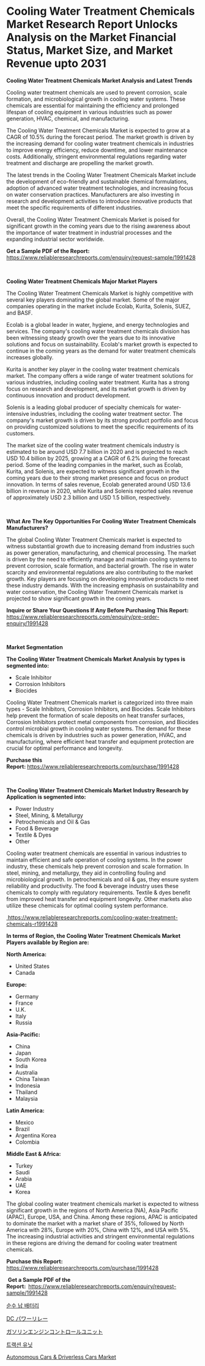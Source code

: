 <p><h1>Cooling Water Treatment Chemicals Market Research Report Unlocks Analysis on the Market Financial Status, Market Size, and Market Revenue upto 2031</h1></p><p><strong>Cooling Water Treatment Chemicals Market Analysis and Latest Trends</strong></p>
<p><p>Cooling water treatment chemicals are used to prevent corrosion, scale formation, and microbiological growth in cooling water systems. These chemicals are essential for maintaining the efficiency and prolonged lifespan of cooling equipment in various industries such as power generation, HVAC, chemical, and manufacturing.</p><p>The Cooling Water Treatment Chemicals Market is expected to grow at a CAGR of 10.5% during the forecast period. The market growth is driven by the increasing demand for cooling water treatment chemicals in industries to improve energy efficiency, reduce downtime, and lower maintenance costs. Additionally, stringent environmental regulations regarding water treatment and discharge are propelling the market growth.</p><p>The latest trends in the Cooling Water Treatment Chemicals Market include the development of eco-friendly and sustainable chemical formulations, adoption of advanced water treatment technologies, and increasing focus on water conservation practices. Manufacturers are also investing in research and development activities to introduce innovative products that meet the specific requirements of different industries.</p><p>Overall, the Cooling Water Treatment Chemicals Market is poised for significant growth in the coming years due to the rising awareness about the importance of water treatment in industrial processes and the expanding industrial sector worldwide.</p></p>
<p><strong>Get a Sample PDF of the Report:&nbsp;</strong> <a href="https://www.reliableresearchreports.com/enquiry/request-sample/1991428">https://www.reliableresearchreports.com/enquiry/request-sample/1991428</a></p>
<p>&nbsp;</p>
<p><strong>Cooling Water Treatment Chemicals Major Market Players</strong></p>
<p><p>The Cooling Water Treatment Chemicals Market is highly competitive with several key players dominating the global market. Some of the major companies operating in the market include Ecolab, Kurita, Solenis, SUEZ, and BASF.</p><p>Ecolab is a global leader in water, hygiene, and energy technologies and services. The company's cooling water treatment chemicals division has been witnessing steady growth over the years due to its innovative solutions and focus on sustainability. Ecolab's market growth is expected to continue in the coming years as the demand for water treatment chemicals increases globally.</p><p>Kurita is another key player in the cooling water treatment chemicals market. The company offers a wide range of water treatment solutions for various industries, including cooling water treatment. Kurita has a strong focus on research and development, and its market growth is driven by continuous innovation and product development.</p><p>Solenis is a leading global producer of specialty chemicals for water-intensive industries, including the cooling water treatment sector. The company's market growth is driven by its strong product portfolio and focus on providing customized solutions to meet the specific requirements of its customers.</p><p>The market size of the cooling water treatment chemicals industry is estimated to be around USD 7.7 billion in 2020 and is projected to reach USD 10.4 billion by 2025, growing at a CAGR of 6.2% during the forecast period. Some of the leading companies in the market, such as Ecolab, Kurita, and Solenis, are expected to witness significant growth in the coming years due to their strong market presence and focus on product innovation. In terms of sales revenue, Ecolab generated around USD 13.6 billion in revenue in 2020, while Kurita and Solenis reported sales revenue of approximately USD 2.3 billion and USD 1.5 billion, respectively.</p></p>
<p>&nbsp;</p>
<p><strong>What Are The Key Opportunities For Cooling Water Treatment Chemicals Manufacturers?</strong></p>
<p><p>The global Cooling Water Treatment Chemicals market is expected to witness substantial growth due to increasing demand from industries such as power generation, manufacturing, and chemical processing. The market is driven by the need to efficiently manage and maintain cooling systems to prevent corrosion, scale formation, and bacterial growth. The rise in water scarcity and environmental regulations are also contributing to the market growth. Key players are focusing on developing innovative products to meet these industry demands. With the increasing emphasis on sustainability and water conservation, the Cooling Water Treatment Chemicals market is projected to show significant growth in the coming years.</p></p>
<p><strong>Inquire or Share Your Questions If Any Before Purchasing This Report:</strong> <a href="https://www.reliableresearchreports.com/enquiry/pre-order-enquiry/1991428">https://www.reliableresearchreports.com/enquiry/pre-order-enquiry/1991428</a></p>
<p>&nbsp;</p>
<p><strong>Market Segmentation</strong></p>
<p><strong>The Cooling Water Treatment Chemicals Market Analysis by types is segmented into:</strong></p>
<p><ul><li>Scale Inhibitor</li><li>Corrosion Inhibitors</li><li>Biocides</li></ul></p>
<p><p>Cooling Water Treatment Chemicals market is categorized into three main types - Scale Inhibitors, Corrosion Inhibitors, and Biocides. Scale Inhibitors help prevent the formation of scale deposits on heat transfer surfaces, Corrosion Inhibitors protect metal components from corrosion, and Biocides control microbial growth in cooling water systems. The demand for these chemicals is driven by industries such as power generation, HVAC, and manufacturing, where efficient heat transfer and equipment protection are crucial for optimal performance and longevity.</p></p>
<p><strong>Purchase this Report:&nbsp;</strong><a href="https://www.reliableresearchreports.com/purchase/1991428">https://www.reliableresearchreports.com/purchase/1991428</a></p>
<p>&nbsp;</p>
<p><strong>The Cooling Water Treatment Chemicals Market Industry Research by Application is segmented into:</strong></p>
<p><ul><li>Power Industry</li><li>Steel, Mining, & Metallurgy</li><li>Petrochemicals and Oil & Gas</li><li>Food & Beverage</li><li>Textile & Dyes</li><li>Other</li></ul></p>
<p><p>Cooling water treatment chemicals are essential in various industries to maintain efficient and safe operation of cooling systems. In the power industry, these chemicals help prevent corrosion and scale formation. In steel, mining, and metallurgy, they aid in controlling fouling and microbiological growth. In petrochemicals and oil & gas, they ensure system reliability and productivity. The food & beverage industry uses these chemicals to comply with regulatory requirements. Textile & dyes benefit from improved heat transfer and equipment longevity. Other markets also utilize these chemicals for optimal cooling system performance.</p></p>
<p><a href="https://www.reliableresearchreports.com/cooling-water-treatment-chemicals-r1991428">&nbsp;https://www.reliableresearchreports.com/cooling-water-treatment-chemicals-r1991428</a></p>
<p><strong>In terms of Region, the Cooling Water Treatment Chemicals Market Players available by Region are:</strong></p>
<p>
    <p> <strong> North America: </strong>
        <ul>
            <li>United States</li>
            <li>Canada</li>
        </ul>
        </p> 
    <p> <strong> Europe: </strong>
        <ul>
            <li>Germany</li>
            <li>France</li>
            <li>U.K.</li>
            <li>Italy</li>
            <li>Russia</li>
        </ul>
        </p> 
    <p> <strong> Asia-Pacific: </strong>
        <ul>
            <li>China</li>
            <li>Japan</li>
            <li>South Korea</li>
            <li>India</li>
            <li>Australia</li>
            <li>China Taiwan</li>
            <li>Indonesia</li>
            <li>Thailand</li>
            <li>Malaysia</li>
        </ul>
        </p> 
    <p> <strong> Latin America: </strong>
        <ul>
            <li>Mexico</li>
            <li>Brazil</li>
            <li>Argentina Korea</li>
            <li>Colombia</li>
        </ul>
        </p> 
    <p> <strong> Middle East & Africa: </strong>
        <ul>
            <li>Turkey</li>
            <li>Saudi</li>
            <li>Arabia</li>
            <li>UAE</li>
            <li>Korea</li>
        </ul>
    </p>
    </p>
<p><p>The global cooling water treatment chemicals market is expected to witness significant growth in the regions of North America (NA), Asia Pacific (APAC), Europe, USA, and China. Among these regions, APAC is anticipated to dominate the market with a market share of 35%, followed by North America with 28%, Europe with 20%, China with 12%, and USA with 5%. The increasing industrial activities and stringent environmental regulations in these regions are driving the demand for cooling water treatment chemicals.</p></p>
<p><strong>Purchase this Report: </strong><a href="https://www.reliableresearchreports.com/purchase/1991428">https://www.reliableresearchreports.com/purchase/1991428</a></p>
<p>&nbsp;<strong>Get a Sample PDF of the Report:&nbsp;&nbsp;</strong><a href="https://www.reliableresearchreports.com/enquiry/request-sample/1991428">https://www.reliableresearchreports.com/enquiry/request-sample/1991428</a></p>
<p><strong></strong></p>
<p><p><a href="https://github.com/khairinauzunul/Market-Research-Report-List-1/blob/main/4035563118198.md">순수 납 배터리</a></p><p><a href="https://medium.com/@elenorkiehn/dc%E3%83%91%E3%83%AF%E3%83%BC%E3%83%AA%E3%83%AC%E3%83%BC%E5%B8%82%E5%A0%B4%E3%82%B7%E3%82%A7%E3%82%A2-%E5%B8%82%E5%A0%B4%E5%88%86%E6%9E%90-2024%E5%B9%B4-2031%E5%B9%B4-%E3%81%AE%E6%88%90%E9%95%B7%E5%8B%95%E5%90%91%E3%81%8A%E3%82%88%E3%81%B3%E4%BA%88%E6%B8%AC-fbfcc7245aa5">DC パワーリレー</a></p><p><a href="https://medium.com/@brayanborer2023/%E3%82%AC%E3%82%BD%E3%83%AA%E3%83%B3%E3%82%A8%E3%83%B3%E3%82%B8%E3%83%B3%E5%88%B6%E5%BE%A1%E3%83%A6%E3%83%8B%E3%83%83%E3%83%88%E5%B8%82%E5%A0%B4%E3%81%AE%E5%B1%95%E6%9C%9B-%E5%AE%8C%E5%85%A8%E3%81%AA%E7%94%A3%E6%A5%AD%E5%88%86%E6%9E%90-2024%E5%B9%B4-2031%E5%B9%B4-66885fd2a2a2">ガソリンエンジンコントロールユニット</a></p><p><a href="https://medium.com/@tarynhermanii/%ED%8A%B8%EB%9E%99%EC%85%98-%EC%9E%A5%EC%B9%98-%EC%8B%9C%EC%9E%A5-%EC%A0%84%EB%A7%9D-%EC%99%84%EB%B2%BD%ED%95%9C-%EC%82%B0%EC%97%85-%EB%B6%84%EC%84%9D-2024%EB%85%84%EB%B6%80%ED%84%B0-2031%EB%85%84%EA%B9%8C%EC%A7%80-71319e834e55">트랙션 유닛</a></p><p><a href="https://github.com/abdelrhmankishk22/Market-Research-Report-List-4/blob/main/autonomous-cars-driverless-cars-market.md">Autonomous Cars & Driverless Cars Market</a></p></p>